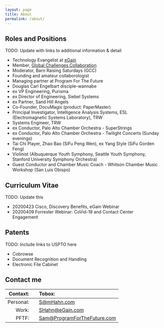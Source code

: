 ```yaml
---
layout: page
title: About
permalink: /about/
---
```


## Roles and Positions
TODO: Update with links to additional information & detail
* Technology Evangelist at [eGain](http://egain.com)
* Member, [Global Challenges Collaboration](https://www.facebook.com/groups/GlobalChallengesCollaboration/)
* Moderator, Barn Raising Saturdays (GCC)
* Founding and amateur collaborologist
* Managing partner at Program For The Future
* Douglas Carl Engelbart disciple-wannabe
* ex VP Engineering, Purisma
* ex Director of Engineering, Siebel Systems
* ex Partner, Sand Hill Angels
* Co-Founder, DocuMagix (product: PaperMaster)
* Principal Investigator, Intelligence Analysis Systems, ESL (Electromagnetic Systems Laboratory), TRW
* Systems Engineer, TRW
* ex Conductor, Palo Alto Chamber Orchestra - SuperStrings
* ex Conductor, Palo Alto Chamber Orchestra - Twilight Concerts (Sunday evenings)
* Tai Chi Player, Zhao Bao (SiFu Peng Wen), ex Yang Style (SiFu Gorden Feng)
* Violinist (Albuquerque Youth Symphony, Seattle Youth Symphony, Stanford University Symphony Orchestra)
* Guest Conductor and Chamber Music Coach - Whitson Chamber Music Workshop (San Luis Obispo)

## Curriculum Vitae

TODO: Update this
* 20200423 Cisco, Discovery Benefits, eGain Webinar
* 20200409 Forrester Webinar: CoVid-19 and Contact Center Engagement

## Patents

TODO: Include links to USPTO here

* Cobrowse
* Document Recognition and Handling
* Electronic File Cabinet

## Contact me

| Contaxt: | | Tobox: |
|---:|:---:|:---|
| Personal: | | [S@mHahn.com](mailto:S@mHahn.com) |
|     Work: | | [SHahn@eGain.com](mailto:SHahn@eGain.com) |
|     PFTF: | | [Sam@ProgramForTheFuture.com](mailto:Sam@ProgramForTheFuture.com)
